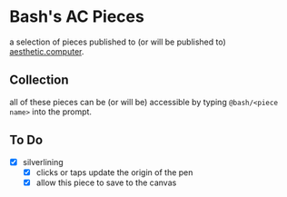 # Bash's AC Pieces
a selection of pieces published to (or will be published to) [aesthetic.computer](https://github.com/digitpain/aesthetic.computer).

## Collection
all of these pieces can be (or will be) accessible by typing `@bash/<piece name>` into the prompt.

## To Do
- [x] silverlining
	- [x] clicks or taps update the origin of the pen
	- [x] allow this piece to save to the canvas
